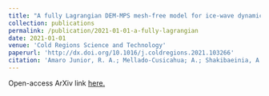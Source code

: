 ```yaml
---
title: "A fully Lagrangian DEM-MPS mesh-free model for ice-wave dynamics"
collection: publications
permalink: /publication/2021-01-01-a-fully-lagrangian
date: 2021-01-01
venue: 'Cold Regions Science and Technology'
paperurl: 'http://dx.doi.org/10.1016/j.coldregions.2021.103266'
citation: 'Amaro Junior, R. A.; Mellado-Cusicahua; A.; Shakibaeinia, A.; Cheng, L. Y. (2021). &quot;A fully Lagrangian DEM-MPS mesh-free model for ice-wave dynamics.&quot; <i>Cold Regions Science and Technology</i>, 186'
---
```


Open-access ArXiv link [here.](https://arxiv.org/abs/2203.08818)